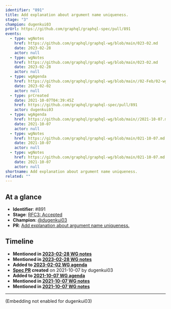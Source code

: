 ```yaml
---
identifier: "891"
title: Add explanation about argument name uniqueness.
stage: "3"
champion: dugenkui03
prUrl: https://github.com/graphql/graphql-spec/pull/891
events:
  - type: wgNotes
    href: https://github.com/graphql/graphql-wg/blob/main/023-02.md
    date: 2023-02-28
    actor: null
  - type: wgNotes
    href: https://github.com/graphql/graphql-wg/blob/main/023-02.md
    date: 2023-02-28
    actor: null
  - type: wgAgenda
    href: https://github.com/graphql/graphql-wg/blob/main//02-Feb/02-wg-primary.md
    date: 2023-02-02
    actor: null
  - type: prCreated
    date: 2021-10-07T04:39:45Z
    href: https://github.com/graphql/graphql-spec/pull/891
    actor: dugenkui03
  - type: wgAgenda
    href: https://github.com/graphql/graphql-wg/blob/main//2021-10-07.md
    date: 2021-10-07
    actor: null
  - type: wgNotes
    href: https://github.com/graphql/graphql-wg/blob/main/021-10-07.md
    date: 2021-10-07
    actor: null
  - type: wgNotes
    href: https://github.com/graphql/graphql-wg/blob/main/021-10-07.md
    date: 2021-10-07
    actor: null
shortname: Add explanation about argument name uniqueness.
related: ""
---
```


## At a glance

- **Identifier**: #891
- **Stage**: [RFC3: Accepted](https://github.com/graphql/graphql-spec/blob/main/CONTRIBUTING.md#stage-3-accepted)
- **Champion**: [@dugenkui03](https://github.com/dugenkui03)
- **PR**: [Add explanation about argument name uniqueness.](https://github.com/graphql/graphql-spec/pull/891)

<!-- BEGIN_CUSTOM_TEXT -->



<!-- END_CUSTOM_TEXT -->

## Timeline

- **Mentioned in [2023-02-28 WG notes](https://github.com/graphql/graphql-wg/blob/main/023-02.md)**
- **Mentioned in [2023-02-28 WG notes](https://github.com/graphql/graphql-wg/blob/main/023-02.md)**
- **Added to [2023-02-02 WG agenda](https://github.com/graphql/graphql-wg/blob/main//02-Feb/02-wg-primary.md)**
- **[Spec PR](https://github.com/graphql/graphql-spec/pull/891) created** on 2021-10-07 by dugenkui03
- **Added to [2021-10-07 WG agenda](https://github.com/graphql/graphql-wg/blob/main//2021-10-07.md)**
- **Mentioned in [2021-10-07 WG notes](https://github.com/graphql/graphql-wg/blob/main/021-10-07.md)**
- **Mentioned in [2021-10-07 WG notes](https://github.com/graphql/graphql-wg/blob/main/021-10-07.md)**

<!-- VERBATIM -->

---

(Embedding not enabled for dugenkui03)
